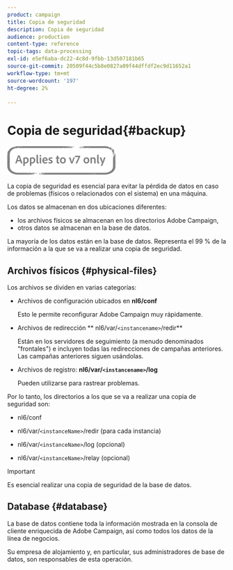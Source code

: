 ```yaml
---
product: campaign
title: Copia de seguridad
description: Copia de seguridad
audience: production
content-type: reference
topic-tags: data-processing
exl-id: e5ef6aba-dc22-4c8d-9fbb-13d507181b65
source-git-commit: 20509f44c5b8e0827a09f44dffdf2ec9d11652a1
workflow-type: tm+mt
source-wordcount: '197'
ht-degree: 2%

---
```


# Copia de seguridad{#backup}

![](../../assets/v7-only.svg)

La copia de seguridad es esencial para evitar la pérdida de datos en caso de problemas (físicos o relacionados con el sistema) en una máquina.

Los datos se almacenan en dos ubicaciones diferentes:

* los archivos físicos se almacenan en los directorios Adobe Campaign,
* otros datos se almacenan en la base de datos.

La mayoría de los datos están en la base de datos. Representa el 99 % de la información a la que se va a realizar una copia de seguridad.

## Archivos físicos {#physical-files}

Los archivos se dividen en varias categorías:

* Archivos de configuración ubicados en **nl6/conf**

   Esto le permite reconfigurar Adobe Campaign muy rápidamente.

* Archivos de redirección ** nl6/var/`<instancename>`/redir**

   Están en los servidores de seguimiento (a menudo denominados &quot;frontales&quot;) e incluyen todas las redirecciones de campañas anteriores. Las campañas anteriores siguen usándolas.

* Archivos de registro: **nl6/var/`<instancename>`/log**

   Pueden utilizarse para rastrear problemas.

Por lo tanto, los directorios a los que se va a realizar una copia de seguridad son:

* nl6/conf

* nl6/var/`<instanceName>`/redir (para cada instancia)

* nl6/var/`<instanceName>`/log (opcional)

* nl6/var/`<instanceName>`/relay (opcional)

>[!IMPORTANT]
>
>Es esencial realizar una copia de seguridad de la base de datos.

## Database {#database}

La base de datos contiene toda la información mostrada en la consola de cliente enriquecida de Adobe Campaign, así como todos los datos de la línea de negocios.

Su empresa de alojamiento y, en particular, sus administradores de base de datos, son responsables de esta operación.
